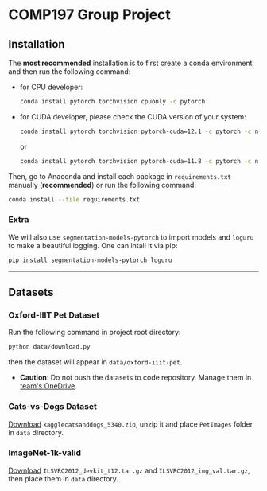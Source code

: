 # COMP197 Group Project
## Installation
The **most recommended** installation is to first create a conda environment and then run the following command:
- for CPU developer:
  ```bash
  conda install pytorch torchvision cpuonly -c pytorch
  ```
- for CUDA developer, please check the CUDA version of your system:
  ```bash
  conda install pytorch torchvision pytorch-cuda=12.1 -c pytorch -c nvidia
  ```
  or
  ```bash
  conda install pytorch torchvision pytorch-cuda=11.8 -c pytorch -c nvidia
  ```
Then, go to Anaconda and install each package in `requirements.txt` manually (**recommended**) or run the following command:
```bash
conda install --file requirements.txt
```
### Extra
We will also use `segmentation-models-pytorch` to import models and `loguru` to make a beautiful logging. One can intall it via pip:
```bash
pip install segmentation-models-pytorch loguru
```
***
## Datasets
### Oxford-IIIT Pet Dataset

Run the following command in project root directory:
```bash
python data/download.py
 ```
then the dataset will appear in `data/oxford-iiit-pet`.
- **Caution**: Do not push the datasets to code repository. Manage them in [team's OneDrive](https://liveuclac-my.sharepoint.com/:f:/r/personal/ucabkc8_ucl_ac_uk/Documents/COMP197project?csf=1&web=1&e=eHOMTq).

### Cats-vs-Dogs Dataset

[Download](https://liveuclac-my.sharepoint.com/:u:/g/personal/ucabkc8_ucl_ac_uk/ERj5dgFcEhxOlZ-k6nvaynUBgWZKVTej3dkD1T2529KTUA?e=CjmJWl) `kagglecatsanddogs_5340.zip`, unzip it and place `PetImages` folder in `data` directory.

### ImageNet-1k-valid

[Download](https://liveuclac-my.sharepoint.com/:f:/g/personal/ucabkc8_ucl_ac_uk/EtmYnd5lrbpDq7DJmxivmRQBTnyuzem_Avu2T4p7glxcrA?e=84ciAG) `ILSVRC2012_devkit_t12.tar.gz` and `ILSVRC2012_img_val.tar.gz`, then place them in `data` directory.

